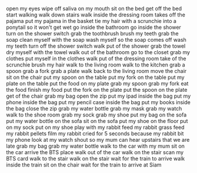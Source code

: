 open my eyes
wipe off saliva on my mouth
sit on the bed
get off the bed
start walking 
walk down stairs
walk inside the dressing room
takes off the pajama
put my pajama in the basket
tie my hair with a scrunchie into a ponytail so it won't get wet
go inside the bathroom
go inside the shower
turn on the shower switch
grab the toothbrush
brush my teeth
grab the soap
clean myself with the soap
wash myself so the soap comes off
wash my teeth 
turn off the shower switch
walk put of the shower
grab the towel
dry myself with the towel
walk out of the bathroom
go to the closet
grab my clothes
put myself in the clothes 
walk put of the dressing room
take of the scrunchie
brush my hair 
walk to the living room
walk to the kitchen
grab a spoon
grab a fork
grab a plate
walk back to the living room
move the chair 
sit on the chair 
put my spoon on the table
put my fork on the table
put my plate on the table
put the food on my plate 
grab my spoon 
grab my fork
eat the food
finish my food
put the fork on the plate
put the spoon on the plate
get of the chair
grab my bag
open the zip
put my ipad inside the bag
put my phone inside the bag
put my pencil case inside the bag
put my books inside the bag
close the zip
grab my water bottle
grab my mask 
grab my watch
walk to the shoe room
grab my sock
grab my shoe
put my bag on the sofa
put my water bottle on the sofa
sit on the sofa
put my shoe on the floor
put on my sock
put on my shoe 
play with my rabbit
feed my rabbit grass
feed my rabbit pellets
film my rabbit
cried for 5 seconds because my rabbit bit my phone
look at my watch
shout so my mum can hear upstairs that we are late
grab my bag
grab my water bottle 
walk to the car with my mum
sit on the car
arrive the BTS place 
walk out of the car
walk on the stair 
scan my BTS card
walk to the stair
walk on the stair 
wait for the train to arrive
walk inside the train
sit on the chair
wait for the train to arrive at Siam


